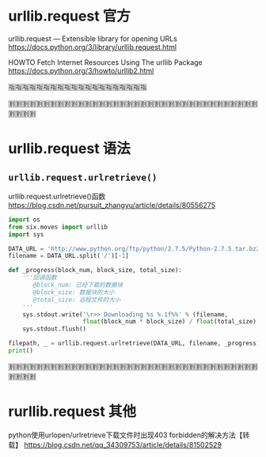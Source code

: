 
# urllib.request 官方

urllib.request — Extensible library for opening URLs https://docs.python.org/3/library/urllib.request.html

HOWTO Fetch Internet Resources Using The urllib Package https://docs.python.org/3/howto/urllib2.html

:u6307::u6307::u6307::u6307::u6307::u6307::u6307::u6307::u6307::u6307::u6307::u6307::u6307::u6307::u6307::u6307::u6307::u6307::u6307::u6307:

:u5272::u5272::u5272::u5272::u5272::u5272::u5272::u5272::u5272::u5272::u5272::u5272::u5272::u5272::u5272::u5272::u5272::u5272::u5272::u5272::u5272::u5272::u5272::u5272::u5272::u5272::u5272::u5272::u5272::u5272::u5272::u5272::u5272::u5272::u5272::u5272::u5272::u5272::u5272::u5272:

# urllib.request 语法

## `urllib.request.urlretrieve()`

urllib.request.urlretrieve()函数 https://blog.csdn.net/pursuit_zhangyu/article/details/80556275
```py
import os
from six.moves import urllib
import sys

DATA_URL = 'http://www.python.org/ftp/python/2.7.5/Python-2.7.5.tar.bz2'
filename = DATA_URL.split('/')[-1]

def _progress(block_num, block_size, total_size):
    '''回调函数
       @block_num: 已经下载的数据块
       @block_size: 数据块的大小
       @total_size: 远程文件的大小
    '''
    sys.stdout.write('\r>> Downloading %s %.1f%%' % (filename,
                     float(block_num * block_size) / float(total_size) * 100.0))
    sys.stdout.flush()

filepath, _ = urllib.request.urlretrieve(DATA_URL, filename, _progress)
print()
```

:u5272::u5272::u5272::u5272::u5272::u5272::u5272::u5272::u5272::u5272::u5272::u5272::u5272::u5272::u5272::u5272::u5272::u5272::u5272::u5272::u5272::u5272::u5272::u5272::u5272::u5272::u5272::u5272::u5272::u5272::u5272::u5272::u5272::u5272::u5272::u5272::u5272::u5272::u5272::u5272:

# rurllib.request 其他

python使用urlopen/urlretrieve下载文件时出现403 forbidden的解决方法【转载】 https://blog.csdn.net/qq_34309753/article/details/81502529
